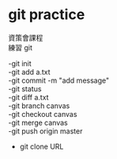 # git practice

資策會課程   
練習 git

-git init   
-git add a.txt   
-git commit -m "add message"   
-git status   
-git diff a.txt   
-git branch canvas   
-git checkout canvas   
-git merge canvas   
-git push origin master   
- git clone URL